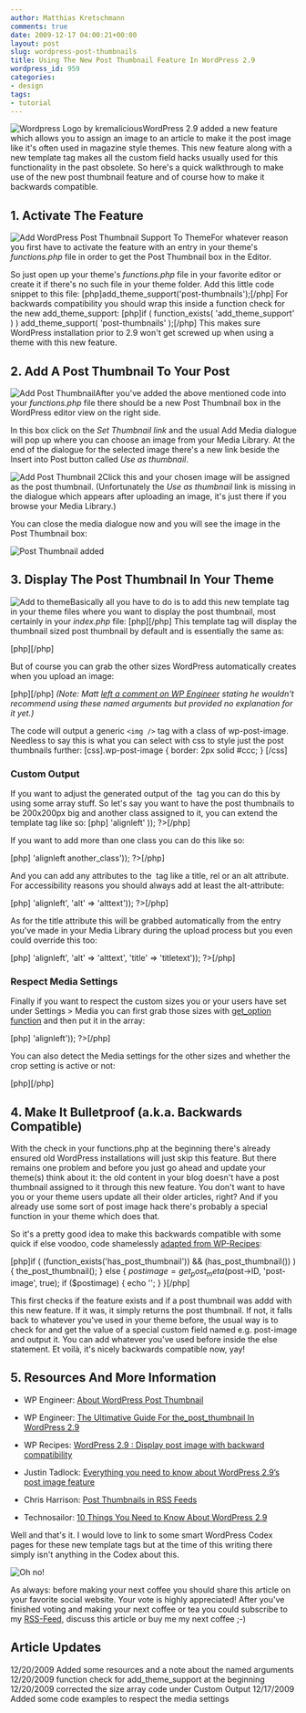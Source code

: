 ```yaml
---
author: Matthias Kretschmann
comments: true
date: 2009-12-17 04:00:21+00:00
layout: post
slug: wordpress-post-thumbnails
title: Using The New Post Thumbnail Feature In WordPress 2.9
wordpress_id: 959
categories:
- design
tags:
- tutorial
---
```


![Wordpress Logo by kremalicious](/media/wordpress-logo.png)WordPress 2.9 added a new feature which allows you to assign an image to an article to make it the post image like it's often used in magazine style themes. This new feature along with a new template tag makes all the custom field hacks usually used for this functionality in the past obsolete. So here's a quick walkthrough to make use of the new post thumbnail feature and of course how to make it backwards compatible.

<!-- more -->


## 1. Activate The Feature


![Add WordPress Post Thumbnail Support To Theme](/media/wordpress-thumbnail-1.png)For whatever reason you first have to activate the feature with an entry in your theme's _functions.php_ file in order to get the Post Thumbnail box in the Editor.

So just open up your theme's _functions.php_ file in your favorite editor or create it if there's no such file in your theme folder. Add this little code snippet to this file:
[php]add_theme_support('post-thumbnails');[/php]
For backwards compatibility you should wrap this inside a function check for the new add_theme_support:
[php]if ( function_exists( 'add_theme_support' ) ) 
  add_theme_support( 'post-thumbnails' );[/php]
This makes sure WordPress installation prior to 2.9 won't get screwed up when using a theme with this new feature.


## 2. Add A Post Thumbnail To Your Post


![Add Post Thumbnail](/media/wordpress-thumbnail-2.png)After you've added the above mentioned code into your _functions.php_ file there should be a new Post Thumbnail box in the WordPress editor view on the right side.

In this box click on the _Set Thumbnail link_ and the usual Add Media dialogue will pop up where you can choose an image from your Media Library. At the end of the dialogue for the selected image there's a new link beside the Insert into Post button called _Use as thumbnail_.

![Add Post Thumbnail 2](/media/wordpress-thumbnail-3.png)Click this and your chosen image will be assigned as the post thumbnail. (Unfortunately the _Use as thumbnail_ link is missing in the dialogue which appears after uploading an image, it's just there if you browse your Media Library.)

You can close the media dialogue now and you will see the image in the Post Thumbnail box:

![Post Thumbnail added](/media/wordpress-thumbnail-4.png)


## 3. Display The Post Thumbnail In Your Theme


![Add to theme](/media/wordpress-thumbnail-5.png)Basically all you have to do is to add this new template tag in your theme files where you want to display the post thumbnail, most certainly in your _index.php_ file:
[php]<?php the_post_thumbnail(); ?>[/php]
This template tag will display the thumbnail sized post thumbnail by default and is essentially the same as:

[php]<?php the_post_thumbnail('thumbnail'); ?>[/php]

But of course you can grab the other sizes WordPress automatically creates when you upload an image:

[php]<?php 
  the_post_thumbnail('medium'); 
  the_post_thumbnail('large'); 
?>[/php]
_(Note: Matt [left a comment on WP Engineer](http://wpengineer.com/the-ultimative-guide-for-the_post_thumbnail-in-wordpress-2-9/#comment-3053) stating he wouldn't recommend using these named arguments but provided no explanation for it yet.)_

The code will output a generic `<img />` tag with a class of wp-post-image. Needless to say this is what you can select with css to style just the post thumbnails further:
[css].wp-post-image { border: 2px solid #ccc; } [/css]


### Custom Output


If you want to adjust the generated output of the <img /> tag you can do this by using some array stuff. So let's say you want to have the post thumbnails to be 200x200px big and another class assigned to it, you can extend the template tag like so:
[php]<?php the_post_thumbnail(array( 200,200 ), array( 'class' => 'alignleft' )); ?>[/php]

If you want to add more than one class you can do this like so:

[php]<?php the_post_thumbnail('medium', array('class' => 'alignleft another_class')); ?>[/php]

And you can add any attributes to the <img /> tag like a title, rel or an alt attribute. For accessibility reasons you should always add at least the alt-attribute:

[php]<?php the_post_thumbnail('medium', array('class' => 'alignleft', 'alt' => 'alttext')); ?>[/php]

As for the title attribute this will be grabbed automatically from the entry you've made in your Media Library during the upload process but you even could override this too:

[php]<?php the_post_thumbnail('medium', array('class' => 'alignleft', 'alt' => 'alttext', 'title' => 'titletext')); ?>[/php]



### Respect Media Settings


Finally if you want to respect the custom sizes you or your users have set under Settings > Media you can first grab those sizes with [get_option function](http://codex.wordpress.org/Function_Reference/get_option) and then put it in the array:

[php]<?php 
  $width = get_option('thumbnail_size_w');  // get the width of the thumbnail setting
  $height = get_option('thumbnail_size_h'); // get the height of the thumbnail setting
  the_post_thumbnail(array($width, $height), array('class' => 'alignleft')); 
?>[/php]

You can also detect the Media settings for the other sizes and whether the crop setting is active or not:

[php]<?php 
  get_option('medium_size_w');  // Width of the medium size
  get_option('medium_size_h');  // Height of the medium size
  get_option('large_size_w');   // Width of the large size
  get_option('large_size_h');   // Height of the large size
  get_option('thumbnail_crop'); // Check for crop, On=1, Off=0 
?>[/php]



## 4. Make It Bulletproof (a.k.a. Backwards Compatible)


With the check in your functions.php at the beginning there's already ensured old WordPress installations will just skip this feature. But there remains one problem and before you just go ahead and update your theme(s) think about it: the old content in your blog doesn't have a post thumbnail assigned to it through this new feature. You don't want to have you or your theme users update all their older articles, right? And if you already use some sort of post image hack there's probably a special function in your theme which does that.

So it's a pretty good idea to make this backwards compatible with some quick if else voodoo, code shamelessly [adapted from WP-Recipes](http://www.wprecipes.com/wordpress-2-9-display-post-image-with-backward-compatibility):

[php]if ( (function_exists('has_post_thumbnail')) && (has_post_thumbnail()) ) { 
  the_post_thumbnail(); 
} else { 
  $postimage = get_post_meta($post->ID, 'post-image', true); 
  if ($postimage) { 
    echo '<img src="'.$postimage.'" alt="" />';
  }
}[/php]

This first checks if the feature exists and if a post thumbnail was addd with this new feature. If it was, it simply returns the post thumbnail. If not, it falls back to whatever you've used in your theme before, the usual way is to check for and get the value of a special custom field named e.g. post-image and output it. You can add whatever you've used before inside the else statement. Et voilà, it's nicely backwards compatible now, yay!


## 5. Resources And More Information





	
  * WP Engineer: [About WordPress Post Thumbnail](http://wpengineer.com/about-wordpress-post-thumbnail/)

	
  * WP Engineer: [The Ultimative Guide For the_post_thumbnail In WordPress 2.9](http://wpengineer.com/the-ultimative-guide-for-the_post_thumbnail-in-wordpress-2-9/)

	
  * WP Recipes: [WordPress 2.9 : Display post image with backward compatibility](http://www.wprecipes.com/wordpress-2-9-display-post-image-with-backward-compatibility)

	
  * Justin Tadlock: [Everything you need to know about WordPress 2.9’s post image feature](http://justintadlock.com/archives/2009/11/16/everything-you-need-to-know-about-wordpress-2-9s-post-image-feature)

	
  * Chris Harrison: [Post Thumbnails in RSS Feeds](http://cdharrison.com/2009/12/the_post_thumbnail-for-rss-feeds/)

	
  * Technosailor: [10 Things You Need to Know About WordPress 2.9](http://technosailor.com/2009/11/11/10-things-you-need-to-know-about-wordpress-2-9/)


Well and that's it. I would love to link to some smart WordPress Codex pages for these new template tags but at the time of this writing there simply isn't anything in the Codex about this.


![Oh no!](/media/coffee-cup-empty.png)


As always: before making your next coffee you should share this article on your favorite social website. Your vote is highly appreciated! After you've finished voting and making your next coffee or tea you could subscribe to my [RSS-Feed](http://www.kremalicious.com/feed/), discuss this article or buy me my next coffee ;-)





## Article Updates


12/20/2009 Added some resources and a note about the named arguments
12/20/2009 function check for add_theme_support at the beginning
12/20/2009 corrected the size array code under Custom Output
12/17/2009 Added some code examples to respect the media settings


